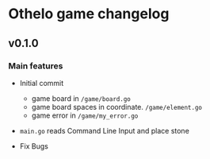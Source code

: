 # Othelo game changelog

## v0.1.0

### Main features
- Initial commit
  - game board in `/game/board.go`
  - game board spaces in coordinate. `/game/element.go`
  - game error in `/game/my_error.go`

- `main.go` reads Command Line Input and place stone

- Fix Bugs
